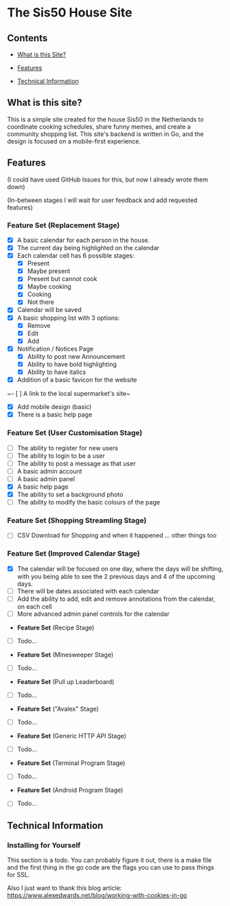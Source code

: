 # The Sis50 House Site

## Contents

- [What is this Site?](#What-is-this-Site)

- [Features](#Features)

- [Technical Information](#Technical-Information)

## What is this site?

This is a simple site created for the house Sis50 in the Netherlands to coordinate cooking schedules, share funny memes, and create a community shopping list. This site's backend is written in Go, and the design is focused on a mobile-first experience.

## Features

(I could have used GitHub Issues for this, but now I already wrote them down)

(In-between stages I will wait for user feedback and add requested features)

### **Feature Set** (Replacement Stage)

- [x] A basic calendar for each person in the house.
- [x] The current day being highlighted on the calendar
- [x] Each calendar cell has 6 possible stages:
    - [x] Present
    - [x] Maybe present
    - [x] Present but cannot cook
    - [x] Maybe cooking
    - [x] Cooking
    - [x] Not there
- [x] Calendar will be saved
- [x] A basic shopping list with 3 options:
    - [x] Remove
    - [x] Edit
    - [x] Add
- [x] Notification / Notices Page
    - [x] Ability to post new Announcement 
    - [x] Ability to have bold highlighting
    - [x] Ability to have italics
- [x] Addition of a basic favicon for the website

~- [ ] A link to the local supermarket's site~
- [x] Add mobile design (basic)
- [x] There is a basic help page

### **Feature Set** (User Customisation Stage)

- [ ] The ability to register for new users
- [ ] The ability to login to be a user
- [ ] The ability to post a message as that user
- [ ] A basic admin account
- [ ] A basic admin panel
- [x] A basic help page
- [x] The ability to set a background photo
- [ ] The ability to modify the basic colours of the page

### **Feature Set** (Shopping Streamling Stage)

- [ ] CSV Download for Shopping and when it happened
... other things too

### **Feature Set** (Improved Calendar Stage)

- [x] The calendar will be focused on one day, where the days will be shifting, with you being able to see the 2 previous days and 4 of the upcoming days.
- [ ] There will be dates associated with each calendar
- [ ] Add the ability to add, edit and remove annotations from the calendar, on each cell
- [ ] More advanced admin panel controls for the calendar

- **Feature Set** (Recipe Stage)
- [ ] Todo...

- **Feature Set** (Minesweeper Stage)
- [ ] Todo...

- **Feature Set** (Pull up Leaderboard)
- [ ] Todo...

- **Feature Set** ("Avalex" Stage)
- [ ] Todo...

- **Feature Set** (Generic HTTP API Stage)
- [ ] Todo...

- **Feature Set** (Terminal Program Stage)
- [ ] Todo...

- **Feature Set** (Android Program Stage)
- [ ] Todo...


## Technical Information

### Installing for Yourself

This section is a todo. You can probably figure it out, there is a make file and the first thing in the go code are the flags you can use to pass things for SSL.

Also I just want to thank this blog article:
https://www.alexedwards.net/blog/working-with-cookies-in-go
